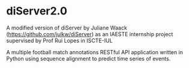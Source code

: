 # diServer2.0

A modified version of diServer by Juliane Waack (https://github.com/julkw/diServer) as an IAESTE internship project supervised by Prof Rui  Lopes in ISCTE-IUL

A multiple football match annotations RESTful API application written in Python using sequence alignment to predict time series of events.
